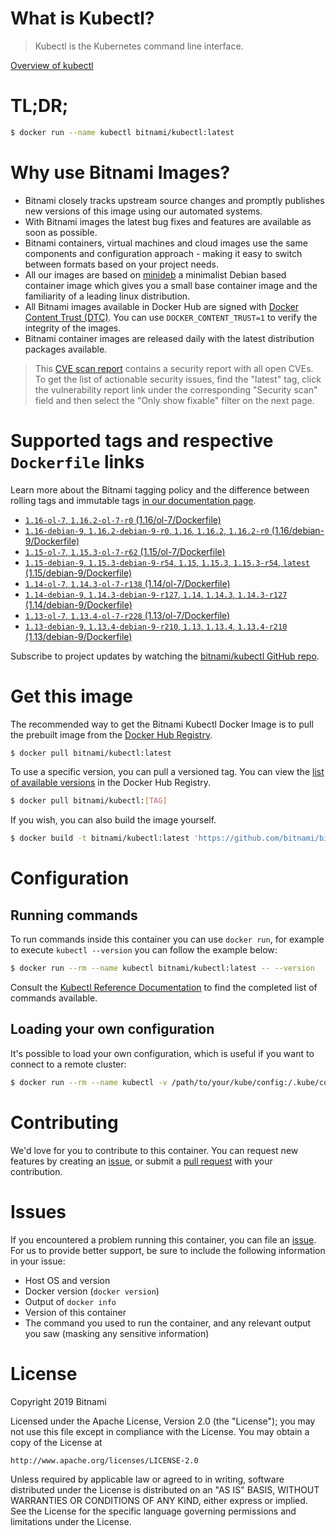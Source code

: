 
# What is Kubectl?

> Kubectl is the Kubernetes command line interface.

[Overview of kubectl](https://kubernetes.io/docs/reference/kubectl/overview/)

# TL;DR;

```bash
$ docker run --name kubectl bitnami/kubectl:latest
```

# Why use Bitnami Images?

* Bitnami closely tracks upstream source changes and promptly publishes new versions of this image using our automated systems.
* With Bitnami images the latest bug fixes and features are available as soon as possible.
* Bitnami containers, virtual machines and cloud images use the same components and configuration approach - making it easy to switch between formats based on your project needs.
* All our images are based on [minideb](https://github.com/bitnami/minideb) a minimalist Debian based container image which gives you a small base container image and the familiarity of a leading linux distribution.
* All Bitnami images available in Docker Hub are signed with [Docker Content Trust (DTC)](https://docs.docker.com/engine/security/trust/content_trust/). You can use `DOCKER_CONTENT_TRUST=1` to verify the integrity of the images.
* Bitnami container images are released daily with the latest distribution packages available.


> This [CVE scan report](https://quay.io/repository/bitnami/kubectl?tab=tags) contains a security report with all open CVEs. To get the list of actionable security issues, find the "latest" tag, click the vulnerability report link under the corresponding "Security scan" field and then select the "Only show fixable" filter on the next page.

# Supported tags and respective `Dockerfile` links

Learn more about the Bitnami tagging policy and the difference between rolling tags and immutable tags [in our documentation page](https://docs.bitnami.com/containers/how-to/understand-rolling-tags-containers/).


* [`1.16-ol-7`, `1.16.2-ol-7-r0` (1.16/ol-7/Dockerfile)](https://github.com/bitnami/bitnami-docker-kubectl/blob/1.16.2-ol-7-r0/1.16/ol-7/Dockerfile)
* [`1.16-debian-9`, `1.16.2-debian-9-r0`, `1.16`, `1.16.2`, `1.16.2-r0` (1.16/debian-9/Dockerfile)](https://github.com/bitnami/bitnami-docker-kubectl/blob/1.16.2-debian-9-r0/1.16/debian-9/Dockerfile)
* [`1.15-ol-7`, `1.15.3-ol-7-r62` (1.15/ol-7/Dockerfile)](https://github.com/bitnami/bitnami-docker-kubectl/blob/1.15.3-ol-7-r62/1.15/ol-7/Dockerfile)
* [`1.15-debian-9`, `1.15.3-debian-9-r54`, `1.15`, `1.15.3`, `1.15.3-r54`, `latest` (1.15/debian-9/Dockerfile)](https://github.com/bitnami/bitnami-docker-kubectl/blob/1.15.3-debian-9-r54/1.15/debian-9/Dockerfile)
* [`1.14-ol-7`, `1.14.3-ol-7-r138` (1.14/ol-7/Dockerfile)](https://github.com/bitnami/bitnami-docker-kubectl/blob/1.14.3-ol-7-r138/1.14/ol-7/Dockerfile)
* [`1.14-debian-9`, `1.14.3-debian-9-r127`, `1.14`, `1.14.3`, `1.14.3-r127` (1.14/debian-9/Dockerfile)](https://github.com/bitnami/bitnami-docker-kubectl/blob/1.14.3-debian-9-r127/1.14/debian-9/Dockerfile)
* [`1.13-ol-7`, `1.13.4-ol-7-r228` (1.13/ol-7/Dockerfile)](https://github.com/bitnami/bitnami-docker-kubectl/blob/1.13.4-ol-7-r228/1.13/ol-7/Dockerfile)
* [`1.13-debian-9`, `1.13.4-debian-9-r210`, `1.13`, `1.13.4`, `1.13.4-r210` (1.13/debian-9/Dockerfile)](https://github.com/bitnami/bitnami-docker-kubectl/blob/1.13.4-debian-9-r210/1.13/debian-9/Dockerfile)

Subscribe to project updates by watching the [bitnami/kubectl GitHub repo](https://github.com/bitnami/bitnami-docker-kubectl).

# Get this image

The recommended way to get the Bitnami Kubectl Docker Image is to pull the prebuilt image from the [Docker Hub Registry](https://hub.docker.com/r/bitnami/kubectl).

```bash
$ docker pull bitnami/kubectl:latest
```

To use a specific version, you can pull a versioned tag. You can view the [list of available versions](https://hub.docker.com/r/bitnami/kubectl/tags/) in the Docker Hub Registry.

```bash
$ docker pull bitnami/kubectl:[TAG]
```

If you wish, you can also build the image yourself.

```bash
$ docker build -t bitnami/kubectl:latest 'https://github.com/bitnami/bitnami-docker-kubectl.git#master:1.15/debian-9'
```

# Configuration

## Running commands

To run commands inside this container you can use `docker run`, for example to execute `kubectl --version` you can follow the example below:

```bash
$ docker run --rm --name kubectl bitnami/kubectl:latest -- --version
```

Consult the [Kubectl Reference Documentation](https://kubernetes.io/docs/reference/generated/kubectl/kubectl-commands) to find the completed list of commands available.

## Loading your own configuration

It's possible to load your own configuration, which is useful if you want to connect to a remote cluster:

```bash
$ docker run --rm --name kubectl -v /path/to/your/kube/config:/.kube/config bitnami/kubectl:latest
```

# Contributing

We'd love for you to contribute to this container. You can request new features by creating an [issue](https://github.com/bitnami/bitnami-docker-kubectl/issues), or submit a [pull request](https://github.com/bitnami/bitnami-docker-kubectl/pulls) with your contribution.

# Issues

If you encountered a problem running this container, you can file an [issue](https://github.com/bitnami/bitnami-docker-kubectl/issues). For us to provide better support, be sure to include the following information in your issue:

- Host OS and version
- Docker version (`docker version`)
- Output of `docker info`
- Version of this container
- The command you used to run the container, and any relevant output you saw (masking any sensitive information)

# License

Copyright 2019 Bitnami

Licensed under the Apache License, Version 2.0 (the "License");
you may not use this file except in compliance with the License.
You may obtain a copy of the License at

    http://www.apache.org/licenses/LICENSE-2.0

Unless required by applicable law or agreed to in writing, software
distributed under the License is distributed on an "AS IS" BASIS,
WITHOUT WARRANTIES OR CONDITIONS OF ANY KIND, either express or implied.
See the License for the specific language governing permissions and
limitations under the License.
